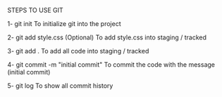 STEPS TO USE GIT

1- git init
To initialize git into the project

2- git add style.css (Optional)
To add style.css into staging / tracked

3- git add .
To add all code into staging / tracked

4- git commit -m "initial commit"
To commit the code with the message (initial commit)

5- git log
To show all commit history

